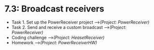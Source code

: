# 7.3: Broadcast receivers

* Task 1. Set up the PowerReceiver project -->*(Project: PowerReceiver)*
* Task 2. Send and receive a custom broadcast -->*(Project: PowerReceiver)*
* Coding challenge -->*(Project: HeasetReceiver)*
* Homework -->*(Project: PowerReceiverHW)*
